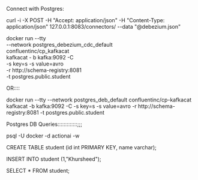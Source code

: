
Connect with Postgres:

curl -i -X POST -H "Accept: application/json" -H "Content-Type: application/json" 127.0.0.1:8083/connectors/ --data "@debezium.json"


docker run --tty \
--network postgres_debezium_cdc_default \
confluentinc/cp_kafkacat \
kafkacat - b kafka:9092 -C \
-s key=s -s value=avro \
-r http://schema-registry:8081 \
-t postgres.public.student

OR::::

docker run --tty --network postgres_deb_default confluentinc/cp-kafkacat kafkacat -b kafka:9092 -C -s key=s -s value=avro -r http://schema-registry:8081 -t postgres.public.student



Postgres DB Queries:::::::::::::;;;

psql -U docker -d actionai -w

CREATE TABLE student (id int PRIMARY KEY, name varchar);

INSERT INTO student (1,"Khursheed");

SELECT * FROM student;